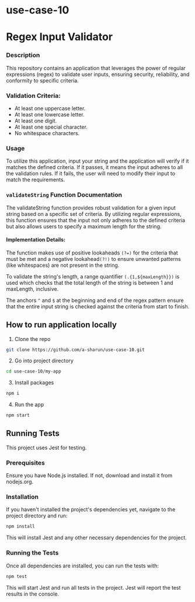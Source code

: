# use-case-10

# Regex Input Validator

### Description

This repository contains an application that leverages the power of regular expressions (regex) to validate user inputs, ensuring security, reliability, and conformity to specific criteria.

### Validation Criteria:

- At least one uppercase letter.
- At least one lowercase letter.
- At least one digit.
- At least one special character.
- No whitespace characters.

### Usage

To utilize this application, input your string and the application will verify if it matches the defined criteria. If it passes, it means the input adheres to all the validation rules. If it fails, the user will need to modify their input to match the requirements.

### `validateString` Function Documentation

The validateString function provides robust validation for a given input string based on a specific set of criteria. By utilizing regular expressions, this function ensures that the input not only adheres to the defined criteria but also allows users to specify a maximum length for the string.

#### Implementation Details:

The function makes use of positive lookaheads `(?=)` for the criteria that must be met and a negative lookahead`(?!)` to ensure unwanted patterns (like whitespaces) are not present in the string.

To validate the string's length, a range quantifier `(.{1,${maxLength}})` is used which checks that the total length of the string is between 1 and maxLength, inclusive.

The anchors `^` and `$` at the beginning and end of the regex pattern ensure that the entire input string is checked against the criteria from start to finish.

## How to run application locally

1. Clone the repo

```bash
git clone https://github.com/a-sharun/use-case-10.git
```

2. Go into project directory

```bash
cd use-case-10/my-app
```

3. Install packages

```bash
npm i
```

4. Run the app

```bash
npm start
```

## Running Tests

This project uses Jest for testing.

### Prerequisites

Ensure you have Node.js installed. If not, download and install it from nodejs.org.

### Installation

If you haven't installed the project's dependencies yet, navigate to the project directory and run:

```bash
npm install
```

This will install Jest and any other necessary dependencies for the project.

### Running the Tests

Once all dependencies are installed, you can run the tests with:

```bash
npm test
```

This will start Jest and run all tests in the project. Jest will report the test results in the console.
